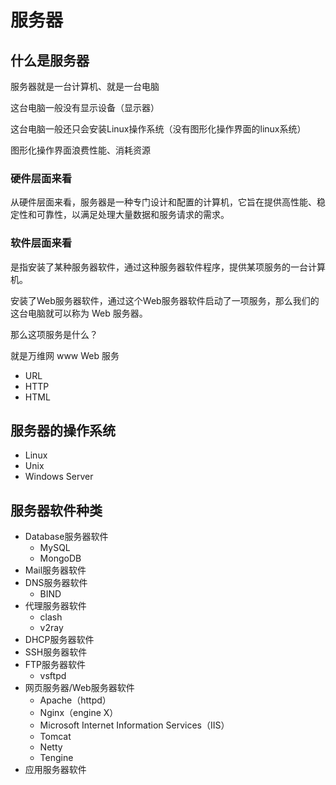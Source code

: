 # 服务器
## 什么是服务器

服务器就是一台计算机、就是一台电脑

这台电脑一般没有显示设备（显示器）

这台电脑一般还只会安装Linux操作系统（没有图形化操作界面的linux系统）

图形化操作界面浪费性能、消耗资源

### 硬件层面来看
从硬件层面来看，服务器是一种专门设计和配置的计算机，它旨在提供高性能、稳定性和可靠性，以满足处理大量数据和服务请求的需求。

### 软件层面来看
是指安装了某种服务器软件，通过这种服务器软件程序，提供某项服务的一台计算机。

安装了Web服务器软件，通过这个Web服务器软件启动了一项服务，那么我们的这台电脑就可以称为 Web 服务器。

那么这项服务是什么？

就是万维网 www Web 服务
- URL
- HTTP
- HTML

## 服务器的操作系统
- Linux
- Unix
- Windows Server

## 服务器软件种类
- Database服务器软件
	- MySQL
	- MongoDB
- Mail服务器软件
- DNS服务器软件
	- BIND
- 代理服务器软件
	- clash
	- v2ray
- DHCP服务器软件
- SSH服务器软件
- FTP服务器软件
	- vsftpd
- 网页服务器/Web服务器软件
	- Apache（httpd）
	- Nginx（engine X）
	- Microsoft Internet Information Services（IIS）
	- Tomcat
	- Netty
	- Tengine
- 应用服务器软件


